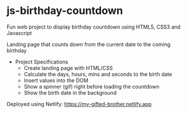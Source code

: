 # js-birthday-countdown
Fun web project to display birthday countdown using HTML5, CSS3 and Javascript


Landing page that counts down from the current date to the coming birthday

   * Project Specifications
      * Create landing page with HTML/CSS
      * Calculate the days, hours, mins and seconds to the birth date
      * Insert values into the DOM
      * Show a spinner (gif) right before loading the countdown
      * Show the birth date in the background


Deployed using Netlify: https://my-gifted-brother.netlify.app
